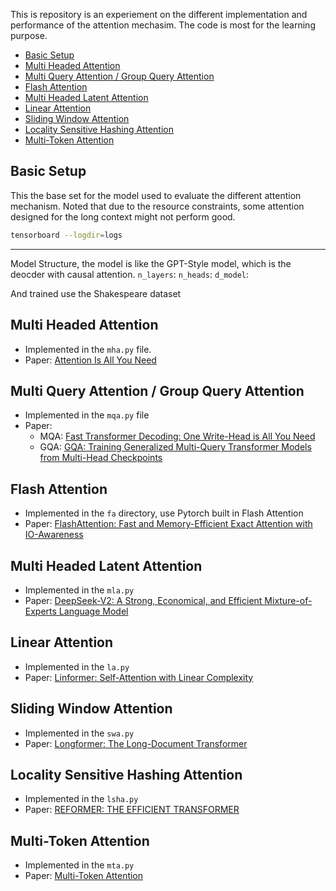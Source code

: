 This is repository is an experiement on the different implementation and performance of the attention mechasim. The code is most for the learning purpose.

- [Basic Setup](#basic-setup)
- [Multi Headed Attention](#multi-headed-attention)
- [Multi Query Attention / Group Query Attention](#multi-query-attention--group-query-attention)
- [Flash Attention](#flash-attention)
- [Multi Headed Latent Attention](#multi-headed-latent-attention)
- [Linear Attention](#linear-attention)
- [Sliding Window Attention](#sliding-window-attention)
- [Locality Sensitive Hashing Attention](#locality-sensitive-hashing-attention)
- [Multi-Token Attention](#multi-token-attention)

## Basic Setup

This the base set for the model used to evaluate the different attention mechanism. Noted that due to the resource constraints, some attention designed for the long context might not perform good.

```bash
tensorboard --logdir=logs
```

---

Model Structure, the model is like the GPT-Style model, which is the deocder with causal attention.
`n_layers`:
`n_heads`:
`d_model`:

And trained use the Shakespeare dataset

## Multi Headed Attention

- Implemented in the `mha.py` file.
- Paper: [Attention Is All You Need](https://arxiv.org/abs/1706.03762)

## Multi Query Attention / Group Query Attention

- Implemented in the `mqa.py` file
- Paper:
  - MQA: [Fast Transformer Decoding: One Write-Head is All You Need](https://arxiv.org/abs/1911.02150)
  - GQA: [GQA: Training Generalized Multi-Query Transformer Models from Multi-Head Checkpoints](https://arxiv.org/abs/2305.13245)

## Flash Attention

- Implemented in the `fa` directory, use Pytorch built in Flash Attention
- Paper: [FlashAttention: Fast and Memory-Efficient Exact Attention with IO-Awareness](https://arxiv.org/abs/2205.14135)

## Multi Headed Latent Attention

- Implemented in the `mla.py`
- Paper: [DeepSeek-V2: A Strong, Economical, and Efficient Mixture-of-Experts Language Model](https://arxiv.org/abs/2405.04434)

## Linear Attention

- Implemented in the `la.py`
- Paper: [Linformer: Self-Attention with Linear Complexity](https://arxiv.org/abs/2006.04768)

## Sliding Window Attention

- Implemented in the `swa.py`
- Paper: [Longformer: The Long-Document Transformer](https://arxiv.org/abs/2004.05150)

## Locality Sensitive Hashing Attention

- Implemented in the `lsha.py`
- Paper: [REFORMER: THE EFFICIENT TRANSFORMER](https://arxiv.org/pdf/2001.04451)

## Multi-Token Attention

- Implemented in the `mta.py`
- Paper: [Multi-Token Attention](https://arxiv.org/abs/2504.00927)
